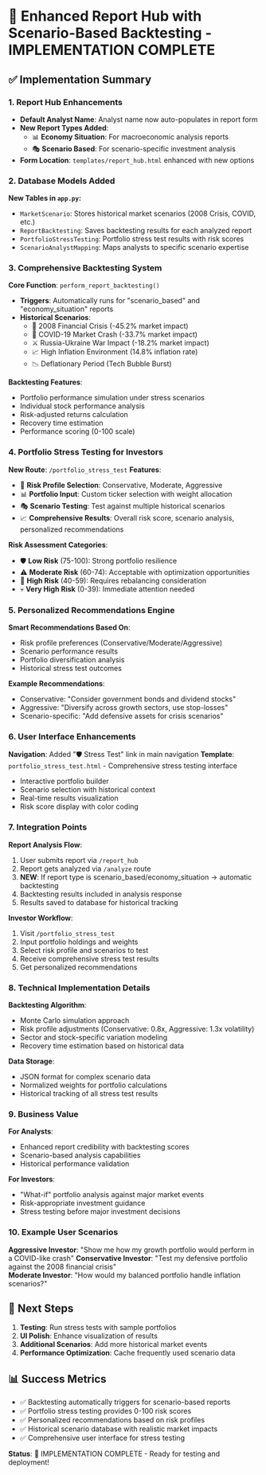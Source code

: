 # 🎯 Enhanced Report Hub with Scenario-Based Backtesting - IMPLEMENTATION COMPLETE

## ✅ Implementation Summary

### 1. Report Hub Enhancements
- **Default Analyst Name**: Analyst name now auto-populates in report form
- **New Report Types Added**:
  - 📊 **Economy Situation**: For macroeconomic analysis reports
  - 🎭 **Scenario Based**: For scenario-specific investment analysis
- **Form Location**: `templates/report_hub.html` enhanced with new options

### 2. Database Models Added
**New Tables in `app.py`:**
- `MarketScenario`: Stores historical market scenarios (2008 Crisis, COVID, etc.)
- `ReportBacktesting`: Saves backtesting results for each analyzed report
- `PortfolioStressTesting`: Portfolio stress test results with risk scores
- `ScenarioAnalystMapping`: Maps analysts to specific scenario expertise

### 3. Comprehensive Backtesting System
**Core Function**: `perform_report_backtesting()`
- **Triggers**: Automatically runs for "scenario_based" and "economy_situation" reports
- **Historical Scenarios**:
  - 🏦 2008 Financial Crisis (-45.2% market impact)
  - 🦠 COVID-19 Market Crash (-33.7% market impact)  
  - ⚔️ Russia-Ukraine War Impact (-18.2% market impact)
  - 📈 High Inflation Environment (14.8% inflation rate)
  - 📉 Deflationary Period (Tech Bubble Burst)

**Backtesting Features**:
- Portfolio performance simulation under stress scenarios
- Individual stock performance analysis
- Risk-adjusted returns calculation
- Recovery time estimation
- Performance scoring (0-100 scale)

### 4. Portfolio Stress Testing for Investors
**New Route**: `/portfolio_stress_test`
**Features**:
- 🎯 **Risk Profile Selection**: Conservative, Moderate, Aggressive
- 📊 **Portfolio Input**: Custom ticker selection with weight allocation
- 🎭 **Scenario Testing**: Test against multiple historical scenarios
- 📈 **Comprehensive Results**: Overall risk score, scenario analysis, personalized recommendations

**Risk Assessment Categories**:
- 🛡️ **Low Risk** (75-100): Strong portfolio resilience
- ⚠️ **Moderate Risk** (60-74): Acceptable with optimization opportunities  
- 🚨 **High Risk** (40-59): Requires rebalancing consideration
- 💀 **Very High Risk** (0-39): Immediate attention needed

### 5. Personalized Recommendations Engine
**Smart Recommendations Based On**:
- Risk profile preferences (Conservative/Moderate/Aggressive)
- Scenario performance results
- Portfolio diversification analysis
- Historical stress test outcomes

**Example Recommendations**:
- Conservative: "Consider government bonds and dividend stocks"
- Aggressive: "Diversify across growth sectors, use stop-losses"  
- Scenario-specific: "Add defensive assets for crisis scenarios"

### 6. User Interface Enhancements
**Navigation**: Added "🛡️ Stress Test" link in main navigation
**Template**: `portfolio_stress_test.html` - Comprehensive stress testing interface
- Interactive portfolio builder
- Scenario selection with historical context
- Real-time results visualization
- Risk score display with color coding

### 7. Integration Points
**Report Analysis Flow**:
1. User submits report via `/report_hub`
2. Report gets analyzed via `/analyze` route
3. **NEW**: If report type is scenario_based/economy_situation → automatic backtesting
4. Backtesting results included in analysis response
5. Results saved to database for historical tracking

**Investor Workflow**:
1. Visit `/portfolio_stress_test`
2. Input portfolio holdings and weights
3. Select risk profile and scenarios to test
4. Receive comprehensive stress test results
5. Get personalized recommendations

### 8. Technical Implementation Details
**Backtesting Algorithm**:
- Monte Carlo simulation approach
- Risk profile adjustments (Conservative: 0.8x, Aggressive: 1.3x volatility)
- Sector and stock-specific variation modeling
- Recovery time estimation based on historical data

**Data Storage**:
- JSON format for complex scenario data
- Normalized weights for portfolio calculations
- Historical tracking of all stress test results

### 9. Business Value
**For Analysts**:
- Enhanced report credibility with backtesting scores
- Scenario-based analysis capabilities
- Historical performance validation

**For Investors**:
- "What-if" portfolio analysis against major market events
- Risk-appropriate investment guidance
- Stress testing before major investment decisions

### 10. Example User Scenarios
**Aggressive Investor**: "Show me how my growth portfolio would perform in a COVID-like crash"
**Conservative Investor**: "Test my defensive portfolio against the 2008 financial crisis"  
**Moderate Investor**: "How would my balanced portfolio handle inflation scenarios?"

## 🚀 Next Steps
1. **Testing**: Run stress tests with sample portfolios
2. **UI Polish**: Enhance visualization of results
3. **Additional Scenarios**: Add more historical market events
4. **Performance Optimization**: Cache frequently used scenario data

## 📊 Success Metrics
- ✅ Backtesting automatically triggers for scenario-based reports
- ✅ Portfolio stress testing provides 0-100 risk scores
- ✅ Personalized recommendations based on risk profiles
- ✅ Historical scenario database with realistic market impacts
- ✅ Comprehensive user interface for stress testing

**Status**: 🎉 IMPLEMENTATION COMPLETE - Ready for testing and deployment!
